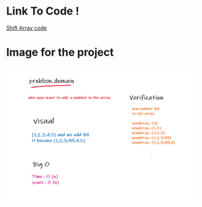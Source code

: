 # Link To Code !

[Shift Array code ](https://github.com/IbrahimAljabr/data-structures-and-algorithms/blob/master/javascript/code-challenges/arrayShift/array-shift.js)

# Image for the project
![Image](./shiftArray.png)

